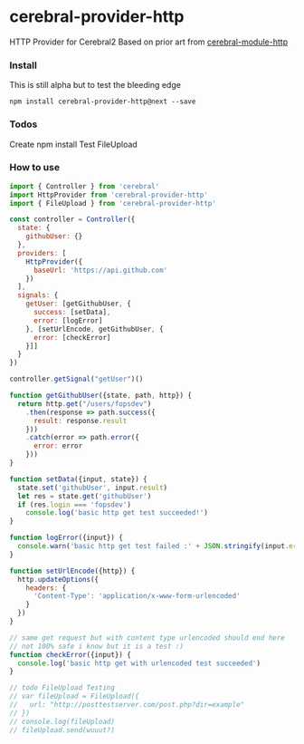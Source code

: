 # cerebral-provider-http
HTTP Provider for Cerebral2
Based on prior art from [cerebral-module-http](https://github.com/cerebral/cerebral-module-http)

### Install
This is still alpha but to test the bleeding edge

`npm install cerebral-provider-http@next --save`

### Todos
Create npm install
Test FileUpload

### How to use
```js
import { Controller } from 'cerebral'
import HttpProvider from 'cerebral-provider-http'
import { FileUpload } from 'cerebral-provider-http'

const controller = Controller({
  state: {
    githubUser: {}
  },
  providers: [
    HttpProvider({
      baseUrl: 'https://api.github.com'
    })
  ],
  signals: {
    getUser: [getGithubUser, {
      success: [setData],
      error: [logError]
    }, [setUrlEncode, getGithubUser, {
      error: [checkError]
    }]]
  }
})

controller.getSignal("getUser")()

function getGithubUser({state, path, http}) {
  return http.get("/users/fopsdev")
    .then(response => path.success({
      result: response.result
    }))
    .catch(error => path.error({
      error: error
    }))
}

function setData({input, state}) {
  state.set('githubUser', input.result)
  let res = state.get('githubUser')
  if (res.login === 'fopsdev')
    console.log('basic http get test succeeded!')
}

function logError({input}) {
  console.warn('basic http get test failed :' + JSON.stringify(input.error))
}

function setUrlEncode({http}) {
  http.updateOptions({
    headers: {
      'Content-Type': 'application/x-www-form-urlencoded'
    }
  })
}

// same get request but with content type urlencoded should end here
// not 100% safe i know but it is a test :)
function checkError({input}) {
  console.log('basic http get with urlencoded test succeeded')
}

// todo FileUpload Testing
// var fileUpload = FileUpload({
//   url: "http://posttestserver.com/post.php?dir=example"
// })
// console.log(fileUpload)
// fileUpload.send(wuuut?)
```
